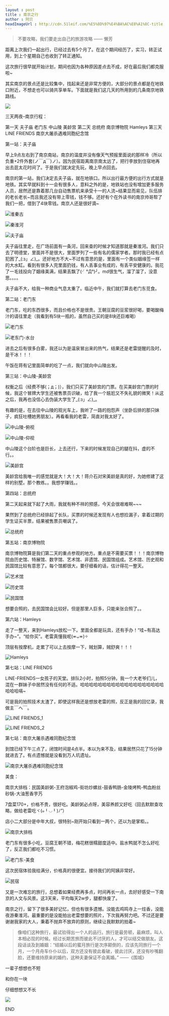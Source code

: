```yaml
---
layout : post
title : 南京之行
author : 阿贝
headImageUrl : http://cdn.51leif.com/%E5%8D%97%E4%BA%AC%E8%A1%8C-title.jpg
---
```


> 不要攻略，我们要走出自己的旅游攻略 —— 懒芳

距离上次我们一起出行，已经过去有5个月了。在这个期间经历了，实习，转正试用，到上个星期自己也收到了转正通知。

这次旅行很早就开始计划，期间也因为各种原因差点去不成，好在最后我们都克服啦~

其实南京的景点还是比较集中，找起来还是非常方便的，大部分的景点都是在地铁口附近，不想走也可以骑共享单车。下面就是我们这几天的所用到的几条南京地铁路线。

![](http://cdn.51leif.com/image/2017/10/5/%E5%8D%97%E4%BA%AC%E8%A1%8C-1.jpg)

三天两夜–南京行程：

第一天
夫子庙
老门东
中山陵
美龄宫
第二天
总统府
南京博物院
Hamleys
第三天
LINE FRIENDS
南京大屠杀遇难同胞纪念馆

第一站：夫子庙

早上9点左右到了南京南站，南京的温度并没有像天气预报里面说的那样冷（所以负重+2件外套(ノ￣д￣)ノ）。因为民宿距离南京南太远了，把行李放到住宿地再出去逛太花时间了。于是我们就决定先玩，晚上早点回去。

南京的第一站，我们决定去夫子庙，就在地铁口。所以出行最方便的出行方式就是地铁。其实早就料到十一会有很多人，意料之外的是，地铁站也没有增加更多服务人员，居然还是靠着那几台自动售票机来承受十一的人流~结果显而易见，队伍排的老长老长~而且我还没有带上零钱，钱不够。还好有个在外读书的南京帅哥帮了我们一把，借到了4块零钱。南京人还是很好滴~

![](http://cdn.51leif.com/image/2017/10/5/%E5%8D%97%E4%BA%AC%E4%B9%8B%E8%A1%8C-2.jpg "淮秦古")

![](http://cdn.51leif.com/image/2017/10/5/%E5%8D%97%E4%BA%AC%E4%B9%8B%E8%A1%8C-3.jpg "秦淮河")

![](http://cdn.51leif.com/image/2017/10/5/%E5%8D%97%E4%BA%AC%E4%B9%8B%E8%A1%8C-4.jpg "夫子庙")

夫子庙往里走，在广场前面有一条河，回来查的时候才知道那就是秦淮河。我们只去了明德堂，里面并不是很大，里面罗列了一些有名的儒家学者。那时我已经有点犯困了_(:з」∠)_。还好地方不大~不过有意思的是，里面有一个类似姻缘签一样的大水缸。看到有很多人完里面扔钱，有人丢事业有成的，有丢平安健康的。我花了一毛钱投向了姻缘美满，结果丢飘了(╯°Д°)╯。md很生气，溜了溜了，没意思。。。。

夫子庙不大，给我一种商业气息太重了。临近中午，我们就打算去老门东觅食。

第二站：老门东

老门东，吃的东西很多，而且价格也不是很贵。王朝豆腐的豆浆很好喝，要喝酸梅汁的请往里走（我看到有5块一瓶的，虽然自己买的是8块还巨难喝）

![](http://cdn.51leif.com/image/2017/10/5/%E5%8D%97%E4%BA%AC%E4%B9%8B%E8%A1%8C-5.jpg "老门东")

![](http://cdn.51leif.com/image/2017/10/5/%E5%8D%97%E4%BA%AC%E4%B9%8B%E8%A1%8C-6.jpg "老东门-水台")

进去之后有很多白雾，我还以为是温泉冒出来的热气，结果还是老雷提醒的及时，是干冰！！！

午饭在蒋有记里面简单的吃了一点，我们就向中山陵出发。

第三站：中山陵-美龄宫

权衡之后（经费不够(；д；)），我们只买了美龄宫的门票。在买美龄宫门票的时候，我这个冒牌大学生还被售票员识破，给了我一个尴尬又不失礼貌的微笑！从这之后，我再也没信心去伪装大学生了_(:з」∠)_。

有趣的是，在去往中山陵的观光车上，我听了一路的抱怨声（坐卧后排的那只妹子，疯狂吐槽她男朋友）。再看看我的老雷，简直对我太好了。

![](http://cdn.51leif.com/image/2017/10/5/%E5%8D%97%E4%BA%AC%E4%B9%8B%E8%A1%8C-7.png "中山陵-俯视")

![](http://cdn.51leif.com/image/2017/10/5/%E5%8D%97%E4%BA%AC%E4%B9%8B%E8%A1%8C-8.png "中山陵-仰视")

中山陵这个台阶也是巨长，上去还行，下来的时候发现自己的腿在抖，虚的不行。。

![](http://cdn.51leif.com/image/2017/10/5/%E5%8D%97%E4%BA%AC%E4%B9%8B%E8%A1%8C-9.png "美龄宫")

美龄宫给我唯一的感觉就是大！大！大！蒋介石对宋美龄是真的好，为她修建了这样的别墅。那个教练。。我想学赚钱。。

第四站：总统府

第二天起来就下起了大雨，我就有种不祥的预感，今天会很艰难啊~~~

果然到了总统府已经排起了长队，买票的时候还发现有人也想捡漏子，拿着过期的学生证买半票，结果被售票员嘲讽了。

![](http://cdn.51leif.com/image/2017/10/5/%E5%8D%97%E4%BA%AC%E4%B9%8B%E8%A1%8C-10.jpg "总统府")

第五站：南京博物院

南京博物院算是我们第二天的重点参观的地方。重点是不需要买票！！！南京博物院由历史馆、特展馆、数字馆、艺术馆、非遗馆、民国馆组成。艺术馆、历史观和民国馆比较有意思了。每个馆都很大，要仔细看的话，估计得花一整天。

![](http://cdn.51leif.com/image/2017/10/5/%E5%8D%97%E4%BA%AC%E4%B9%8B%E8%A1%8C-11.png "艺术馆")

![](http://cdn.51leif.com/image/2017/10/5/%E5%8D%97%E4%BA%AC%E4%B9%8B%E8%A1%8C-12.png "历史馆")

![](http://cdn.51leif.com/image/2017/10/5/%E5%8D%97%E4%BA%AC%E4%B9%8B%E8%A1%8C-13.jpg "民国馆")

想要合照的，去民国馆会比较好。但是那里人巨多，只能来张合照了。。

第六站：Hamleys

走了一整天，来到Hamleys放松一下。里面全都是玩具，还有手办！“哇~有高达手办~”。“给你买”。老雷真懂我呢(≖ᴗ≖)✧

顶层有按摩机，走累了可以上去按摩一下，贼划算，贼舒爽！！！

![](http://cdn.51leif.com/image/2017/10/5/%E5%8D%97%E4%BA%AC%E4%B9%8B%E8%A1%8C-14.png "Hamleys")

第七站：LINE FRIENDS

LINE-FRIENDS一女孩子的天堂。排队2小时，拍照5分钟。我一个大老爷们儿，混在一群妹子中居然没有任何的不适。哈哈哈哈哈哈哈哈哈哈哈哈哈哈哈哈哈哈哈哈哈哈嗝~

可是我的拍照技术太渣了，即使这样我还是想放老雷的照，反正是我的回忆录，我做主￣へ￣。

![](http://cdn.51leif.com/image/2017/10/5/%E5%8D%97%E4%BA%AC%E4%B9%8B%E8%A1%8C-15.png "LINE FRIENDS_1")


![](http://cdn.51leif.com/image/2017/10/5/%E5%8D%97%E4%BA%AC%E4%B9%8B%E8%A1%8C-16.png "LINE FRIENDS_2")

第七站：南京大屠杀遇难同胞纪念馆

到馆已经下午三点了，闭馆时间是4点半。本以为来不及，结果居然只花了15分钟就进去了。有点遗憾就是没看到万人坑遗址。

![](http://cdn.51leif.com/image/2017/10/5/%E5%8D%97%E4%BA%AC%E4%B9%8B%E8%A1%8C-17.jpg "南京大屠杀遇难同胞纪念馆")

美食：

南京大排档：民国美龄粥-王府泡椒鸡-街坊炒螺丝-鼓香鸭肠-金陵烤鸭-鸭血粉丝砂锅-大油葱香芋艿

7盘菜170+，价格不贵，很好吃。美龄粥必点呀，美容养颜又好吃（回去默默查攻略，做给老雷吃ヾ(๑╹◡╹)ﾉ”）

店小二大部分是中年大叔，很特别~刚开始只看到一两个，还以为是掌柜。。

![](http://cdn.51leif.com/image/2017/10/5/%E5%8D%97%E4%BA%AC%E4%B9%8B%E8%A1%8C-18.png "南京大排档")

老门东有很多小吃，豆腐王朝不错，梅花糕很糯甜度适中。盐水鸭就不怎么好吃了，反正我们都吃不习惯。

![](http://cdn.51leif.com/image/2017/10/5/%E5%8D%97%E4%BA%AC%E4%B9%8B%E8%A1%8C-19.png "老门东-美食")

这次民宿体验我给满分，价格真的很便宜。接待我们的阿姨非常好。

![](http://cdn.51leif.com/image/2017/10/5/%E5%8D%97%E4%BA%AC%E4%B9%8B%E8%A1%8C-20.png "民宿")

又是一次难忘的旅行，总想着如果经费再多点，时间再长一点，去好好感受一下南京的人文与风景。这3天来，平均每天2w步，腿都快废了。

南京之行，留下了很多美好记忆，但也有很多遗憾。没能去鸡鸣寺上一炷香，没能夜游秦淮河。最重要的是没能拍出老雷想要的照片，下次我再努力吧。不过还是要谢谢我家的大人，秉着不抛弃不放弃的原则，继续让我默默的拍着~

> 像咱们这种旅行，最试验得出一个人的品行。旅行是最劳顿，最麻烦，叫人本相必现的时候。经过长期苦旅而彼此不讨厌的人，才可以结交做朋友。这段话谈及到婚姻：“结婚以后的蜜月旅行是次序颠倒的，应该先同旅行一个月，一个月舟车仆仆以后，双方还没有彼此看破，彼此讨厌，还没有吵嘴翻脸，还要维持原来的婚约，这种夫妻保证不会离婚。” ——《围城》

一辈子想想也不短

和你在一块

仔细想想又不长

![](http://cdn.51leif.com/image/2017/10/5/%E5%8D%97%E4%BA%AC%E4%B9%8B%E8%A1%8C-21.jpg)

END
